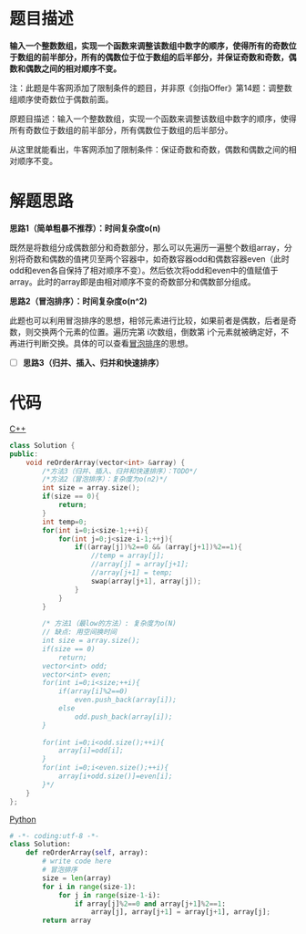 # 题目描述

**输入一个整数数组，实现一个函数来调整该数组中数字的顺序，使得所有的奇数位于数组的前半部分，所有的偶数位于位于数组的后半部分，并保证奇数和奇数，偶数和偶数之间的相对顺序不变。**

注：此题是牛客网添加了限制条件的题目，并非原《剑指Offer》第14题：调整数组顺序使奇数位于偶数前面。

原题目描述：输入一个整数数组，实现一个函数来调整该数组中数字的顺序，使得所有奇数位于数组的前半部分，所有偶数位于数组的后半部分。

从这里就能看出，牛客网添加了限制条件：保证奇数和奇数，偶数和偶数之间的相对顺序不变。

# 解题思路

**思路1（简单粗暴不推荐）：时间复杂度o(n)**

既然是将数组分成偶数部分和奇数部分，那么可以先遍历一遍整个数组array，分别将奇数和偶数的值拷贝至两个容器中，如奇数容器odd和偶数容器even（此时odd和even各自保持了相对顺序不变）。然后依次将odd和even中的值赋值于array。此时的array即是由相对顺序不变的奇数部分和偶数部分组成。

**思路2（冒泡排序）：时间复杂度o(n^2)**

此题也可以利用冒泡排序的思想，相邻元素进行比较，如果前者是偶数，后者是奇数，则交换两个元素的位置。遍历完第 i次数组，倒数第 i个元素就被确定好，不再进行判断交换。具体的可以查看[冒泡排序](https://en.wikipedia.org/wiki/Bubble_sort)的思想。

- [ ] **思路3（归并、插入、归并和快速排序）**

# 代码

[C++](Power.cpp)

```c++
class Solution {
public:
    void reOrderArray(vector<int> &array) {
        /*方法3（归并、插入、归并和快速排序）：TODO*/
        /*方法2（冒泡排序）：复杂度为o(n2)*/
        int size = array.size();
        if(size == 0){
            return;
        }
        int temp=0;
        for(int i=0;i<size-1;++i){
            for(int j=0;j<size-i-1;++j){
                if((array[j])%2==0 && (array[j+1])%2==1){
                    //temp = array[j];
                    //array[j] = array[j+1];
                    //array[j+1] = temp;
                    swap(array[j+1], array[j]);
                }
            }
        }
        
        /* 方法1（最low的方法）: 复杂度为o(N)
        // 缺点: 用空间换时间
        int size = array.size();
        if(size == 0)
            return;
        vector<int> odd;
        vector<int> even;
        for(int i=0;i<size;++i){
            if(array[i]%2==0)
                even.push_back(array[i]);
            else
                odd.push_back(array[i]);
        }
        
        for(int i=0;i<odd.size();++i){
            array[i]=odd[i];
        }
        for(int i=0;i<even.size();++i){
            array[i+odd.size()]=even[i];
        }*/
    }
};
```

[Python](Power.py)

```python
# -*- coding:utf-8 -*-
class Solution:
    def reOrderArray(self, array):
        # write code here
        # 冒泡排序
        size = len(array)
        for i in range(size-1):
            for j in range(size-1-i):
                if array[j]%2==0 and array[j+1]%2==1:
                    array[j], array[j+1] = array[j+1], array[j];
        return array
```

